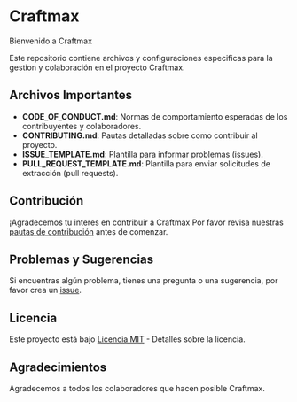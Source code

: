 # Craftmax

Bienvenido a Craftmax

Este repositorio contiene archivos y configuraciones especificas para la gestion y colaboración en el proyecto Craftmax.

## Archivos Importantes

- **CODE_OF_CONDUCT.md**: Normas de comportamiento esperadas de los contribuyentes y colaboradores.
- **CONTRIBUTING.md**: Pautas detalladas sobre como contribuir al proyecto.
- **ISSUE_TEMPLATE.md**: Plantilla para informar problemas (issues).
- **PULL_REQUEST_TEMPLATE.md**: Plantilla para enviar solicitudes de extracción (pull requests).

## Contribución

¡Agradecemos tu interes en contribuir a Craftmax Por favor revisa nuestras [pautas de contribución](CONTRIBUTING.md) antes de comenzar.

## Problemas y Sugerencias

Si encuentras algún problema, tienes una pregunta o una sugerencia, por favor crea un [issue](https://github.com/Craftmax/.github/issues).

## Licencia

Este proyecto está bajo [Licencia MIT](LICENSE.md) - Detalles sobre la licencia.

## Agradecimientos

Agradecemos a todos los colaboradores que hacen posible Craftmax.

